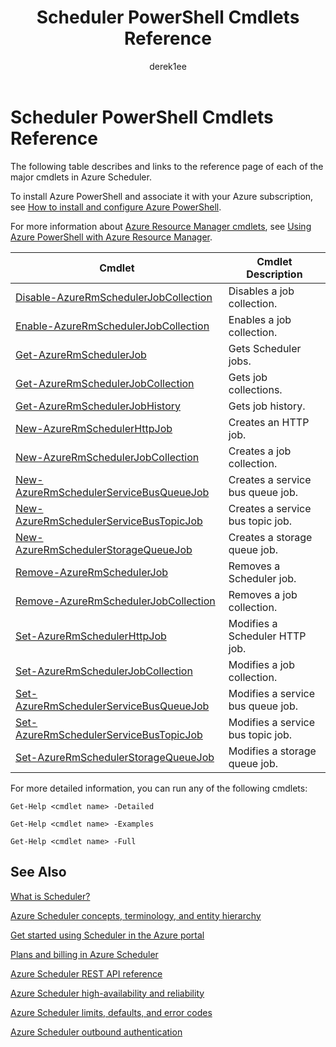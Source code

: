 ﻿---
title: Scheduler PowerShell Cmdlets Reference
description: Scheduler PowerShell Cmdlets Reference
services: scheduler
documentationcenter: .NET
author: derek1ee
manager: kevinlam1
editor: ''

ms.assetid: 9a26c457-d7a1-4e4a-bc79-f26592155218
ms.service: scheduler
ms.workload: infrastructure-services
ms.tgt_pltfrm: na
ms.devlang: dotnet
ms.topic: article
ms.date: 08/18/2016
ms.author: deli

---
# Scheduler PowerShell Cmdlets Reference
The following table describes and links to the reference page of each of the major cmdlets in Azure Scheduler.

To install Azure PowerShell and associate it with your Azure subscription, see [How to install and configure Azure PowerShell](/powershell/azure/overview). 

For more information about [Azure Resource Manager cmdlets](/powershell/azure/overview), see [Using Azure PowerShell with Azure Resource Manager](../powershell-azure-resource-manager.md).

| Cmdlet | Cmdlet Description |
| --- | --- |
| [Disable-AzureRmSchedulerJobCollection](/powershell/module/azurerm.scheduler/disable-azurermschedulerjobcollection) |Disables a job collection. |
| [Enable-AzureRmSchedulerJobCollection](/powershell/module/azurerm.scheduler/enable-azurermschedulerjobcollection) |Enables a job collection. |
| [Get-AzureRmSchedulerJob](/powershell/module/azurerm.scheduler/get-azurermschedulerjob) |Gets Scheduler jobs. |
| [Get-AzureRmSchedulerJobCollection](/powershell/module/azurerm.scheduler/get-azurermschedulerjobcollection) |Gets job collections. |
| [Get-AzureRmSchedulerJobHistory](/powershell/module/azurerm.scheduler/get-azurermschedulerjobhistory) |Gets job history. |
| [New-AzureRmSchedulerHttpJob](/powershell/module/azurerm.scheduler/new-azurermschedulerhttpjob) |Creates an HTTP job. |
| [New-AzureRmSchedulerJobCollection](/powershell/module/azurerm.scheduler/new-azurermschedulerjobcollection) |Creates a job collection. |
| [New-AzureRmSchedulerServiceBusQueueJob](/powershell/module/azurerm.scheduler/new-azurermschedulerservicebusqueuejob) |Creates a service bus queue job. |
| [New-AzureRmSchedulerServiceBusTopicJob](/powershell/module/azurerm.scheduler/new-azurermschedulerservicebustopicjob) |Creates a service bus topic job. |
| [New-AzureRmSchedulerStorageQueueJob](/powershell/module/azurerm.scheduler/new-azurermschedulerstoragequeuejob) |Creates a storage queue job. |
| [Remove-AzureRmSchedulerJob](/powershell/module/azurerm.scheduler/remove-azurermschedulerjob) |Removes a Scheduler job. |
| [Remove-AzureRmSchedulerJobCollection](/powershell/module/azurerm.scheduler/remove-azurermschedulerjobcollection) |Removes a job collection. |
| [Set-AzureRmSchedulerHttpJob](/powershell/module/azurerm.scheduler/set-azurermschedulerhttpjob) |Modifies a Scheduler HTTP job. |
| [Set-AzureRmSchedulerJobCollection](/powershell/module/azurerm.scheduler/set-azurermschedulerjobcollection) |Modifies a job collection. |
| [Set-AzureRmSchedulerServiceBusQueueJob](/powershell/module/azurerm.scheduler/set-azurermschedulerservicebusqueuejob) |Modifies a service bus queue job. |
| [Set-AzureRmSchedulerServiceBusTopicJob](/powershell/module/azurerm.scheduler/set-azurermschedulerservicebustopicjob) |Modifies a service bus topic job. |
| [Set-AzureRmSchedulerStorageQueueJob](/powershell/module/azurerm.scheduler/set-azurermschedulerstoragequeuejob) |Modifies a storage queue job. |

For more detailed information, you can run any of the following cmdlets: 

```
Get-Help <cmdlet name> -Detailed
```
```
Get-Help <cmdlet name> -Examples
```
```
Get-Help <cmdlet name> -Full
```

## See Also
 [What is Scheduler?](scheduler-intro.md)

 [Azure Scheduler concepts, terminology, and entity hierarchy](scheduler-concepts-terms.md)

 [Get started using Scheduler in the Azure portal](scheduler-get-started-portal.md)

 [Plans and billing in Azure Scheduler](scheduler-plans-billing.md)

 [Azure Scheduler REST API reference](https://msdn.microsoft.com/library/mt629143)

 [Azure Scheduler high-availability and reliability](scheduler-high-availability-reliability.md)

 [Azure Scheduler limits, defaults, and error codes](scheduler-limits-defaults-errors.md)

 [Azure Scheduler outbound authentication](scheduler-outbound-authentication.md)

